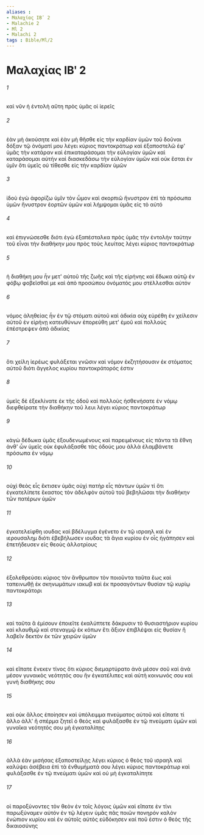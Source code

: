 ```yaml
---
aliases : 
- Μαλαχίας ΙΒʹ 2
- Malachie 2
- Ml 2
- Malachi 2
tags : Bible/Ml/2
---
```


# Μαλαχίας ΙΒʹ 2

###### 1
καὶ νῦν ἡ ἐντολὴ αὕτη πρὸς ὑμᾶς οἱ ἱερεῖς
###### 2
ἐὰν μὴ ἀκούσητε καὶ ἐὰν μὴ θῆσθε εἰς τὴν καρδίαν ὑμῶν τοῦ δοῦναι δόξαν τῷ ὀνόματί μου λέγει κύριος παντοκράτωρ καὶ ἐξαποστελῶ ἐφ' ὑμᾶς τὴν κατάραν καὶ ἐπικαταράσομαι τὴν εὐλογίαν ὑμῶν καὶ καταράσομαι αὐτήν καὶ διασκεδάσω τὴν εὐλογίαν ὑμῶν καὶ οὐκ ἔσται ἐν ὑμῖν ὅτι ὑμεῖς οὐ τίθεσθε εἰς τὴν καρδίαν ὑμῶν
###### 3
ἰδοὺ ἐγὼ ἀφορίζω ὑμῖν τὸν ὦμον καὶ σκορπιῶ ἤνυστρον ἐπὶ τὰ πρόσωπα ὑμῶν ἤνυστρον ἑορτῶν ὑμῶν καὶ λήμψομαι ὑμᾶς εἰς τὸ αὐτό
###### 4
καὶ ἐπιγνώσεσθε διότι ἐγὼ ἐξαπέσταλκα πρὸς ὑμᾶς τὴν ἐντολὴν ταύτην τοῦ εἶναι τὴν διαθήκην μου πρὸς τοὺς λευίτας λέγει κύριος παντοκράτωρ
###### 5
ἡ διαθήκη μου ἦν μετ' αὐτοῦ τῆς ζωῆς καὶ τῆς εἰρήνης καὶ ἔδωκα αὐτῷ ἐν φόβῳ φοβεῖσθαί με καὶ ἀπὸ προσώπου ὀνόματός μου στέλλεσθαι αὐτόν
###### 6
νόμος ἀληθείας ἦν ἐν τῷ στόματι αὐτοῦ καὶ ἀδικία οὐχ εὑρέθη ἐν χείλεσιν αὐτοῦ ἐν εἰρήνῃ κατευθύνων ἐπορεύθη μετ' ἐμοῦ καὶ πολλοὺς ἐπέστρεψεν ἀπὸ ἀδικίας
###### 7
ὅτι χείλη ἱερέως φυλάξεται γνῶσιν καὶ νόμον ἐκζητήσουσιν ἐκ στόματος αὐτοῦ διότι ἄγγελος κυρίου παντοκράτορός ἐστιν
###### 8
ὑμεῖς δὲ ἐξεκλίνατε ἐκ τῆς ὁδοῦ καὶ πολλοὺς ἠσθενήσατε ἐν νόμῳ διεφθείρατε τὴν διαθήκην τοῦ λευι λέγει κύριος παντοκράτωρ
###### 9
κἀγὼ δέδωκα ὑμᾶς ἐξουδενωμένους καὶ παρειμένους εἰς πάντα τὰ ἔθνη ἀνθ' ὧν ὑμεῖς οὐκ ἐφυλάξασθε τὰς ὁδούς μου ἀλλὰ ἐλαμβάνετε πρόσωπα ἐν νόμῳ
###### 10
οὐχὶ θεὸς εἷς ἔκτισεν ὑμᾶς οὐχὶ πατὴρ εἷς πάντων ὑμῶν τί ὅτι ἐγκατελίπετε ἕκαστος τὸν ἀδελφὸν αὐτοῦ τοῦ βεβηλῶσαι τὴν διαθήκην τῶν πατέρων ὑμῶν
###### 11
ἐγκατελείφθη ιουδας καὶ βδέλυγμα ἐγένετο ἐν τῷ ισραηλ καὶ ἐν ιερουσαλημ διότι ἐβεβήλωσεν ιουδας τὰ ἅγια κυρίου ἐν οἷς ἠγάπησεν καὶ ἐπετήδευσεν εἰς θεοὺς ἀλλοτρίους
###### 12
ἐξολεθρεύσει κύριος τὸν ἄνθρωπον τὸν ποιοῦντα ταῦτα ἕως καὶ ταπεινωθῇ ἐκ σκηνωμάτων ιακωβ καὶ ἐκ προσαγόντων θυσίαν τῷ κυρίῳ παντοκράτορι
###### 13
καὶ ταῦτα ἃ ἐμίσουν ἐποιεῖτε ἐκαλύπτετε δάκρυσιν τὸ θυσιαστήριον κυρίου καὶ κλαυθμῷ καὶ στεναγμῷ ἐκ κόπων ἔτι ἄξιον ἐπιβλέψαι εἰς θυσίαν ἢ λαβεῖν δεκτὸν ἐκ τῶν χειρῶν ὑμῶν
###### 14
καὶ εἴπατε ἕνεκεν τίνος ὅτι κύριος διεμαρτύρατο ἀνὰ μέσον σοῦ καὶ ἀνὰ μέσον γυναικὸς νεότητός σου ἣν ἐγκατέλιπες καὶ αὐτὴ κοινωνός σου καὶ γυνὴ διαθήκης σου
###### 15
καὶ οὐκ ἄλλος ἐποίησεν καὶ ὑπόλειμμα πνεύματος αὐτοῦ καὶ εἴπατε τί ἄλλο ἀλλ' ἢ σπέρμα ζητεῖ ὁ θεός καὶ φυλάξασθε ἐν τῷ πνεύματι ὑμῶν καὶ γυναῖκα νεότητός σου μὴ ἐγκαταλίπῃς
###### 16
ἀλλὰ ἐὰν μισήσας ἐξαποστείλῃς λέγει κύριος ὁ θεὸς τοῦ ισραηλ καὶ καλύψει ἀσέβεια ἐπὶ τὰ ἐνθυμήματά σου λέγει κύριος παντοκράτωρ καὶ φυλάξασθε ἐν τῷ πνεύματι ὑμῶν καὶ οὐ μὴ ἐγκαταλίπητε
###### 17
οἱ παροξύνοντες τὸν θεὸν ἐν τοῖς λόγοις ὑμῶν καὶ εἴπατε ἐν τίνι παρωξύναμεν αὐτόν ἐν τῷ λέγειν ὑμᾶς πᾶς ποιῶν πονηρόν καλὸν ἐνώπιον κυρίου καὶ ἐν αὐτοῖς αὐτὸς εὐδόκησεν καί ποῦ ἐστιν ὁ θεὸς τῆς δικαιοσύνης
